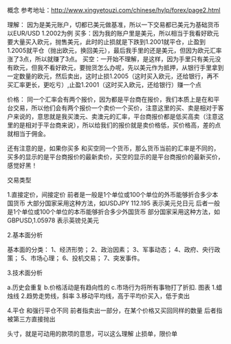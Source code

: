 概念
参考地址：http://www.xingyetouzi.com/chinese/hylp/forex/page2.html

理解：
因为是美元账户，切都已美元做基准，所以一下交易都已美元为基础货币
以EUR/USD 1.2002为例
买多：因为我的账户里是美元，所以相当于我看好欧元要大量买入欧元，抛售美元，此时的止损就是下跌到1.2001就平仓，止盈到1.2005就平仓（抛出欧元，换回美元），最后我手里的还是美元，但因为欧元汇率涨了3点，所以就赚了3点。
买空：一开始不理解，是这样，因为手里只有美元没有欧元，但我不看好欧元，要抛货怎么办呢，先以美元作为抵押，从银行手里拿到一定数量的欧元，然后卖出，这时止损1.2005（这时买入欧元，还给银行，再不买汇率更长，更吃亏）,止盈1.2001（这时买入欧元，还给银行）赚一个点

价格：
同一个汇率会有两个报价，因为都是平台商在报价，我们本质上是在和平台交易，所以他们会有两个报价一个卖价一个买价，注意这里的买、卖是相对于客户来说的，意思就是我买澳元、卖澳元的汇率，平台商报价都是低买高卖（注意这里的是相对于平台商来说），所以给我们的报价就是卖价格低，买价格高，差的点就相当于佣金。

还有注意的是，如果你买多 和买空同一个货币，那么货币当前的汇率是不同的，买多的显示的是平台商报价的最新卖价，买空的显示的是平台商报价的最新买价，感觉好黑！

交易类型



1.直接定价，间接定价
前者是一般是1个单位或100个单位的外币能够折合多少本国货币
大部分国家采用这种方法，如USDJPY 112.195 表示美元兑日元
后者一般是1个单位或100个单位的本币能够折合多少外国货币
部分国家采用这种方法，如GBPUSD,1.05978 表示英镑兑美元

2.基本面分析

基本面的分类：
1、经济形势；
2、政治因素；
3、军事动态；
4、政府、央行政策；
5、市场心理；
6、投机交易；
7、突发事件。

3.技术面分析

 a.历史会重复
 b.价格活动是有趋向性的
 c.市场行为将所有事物打了折扣.
图表
1.蜡烛线
2.趋势走势线，斜率
3.移动平均线，高于平均价买入，低于卖出

4.平仓 和强行平仓不同
前者指卖出一部分，在某个价格又买回同样的数量
后者指被第三方直接抛出

头寸，就是可动用的款项的意思，可以这么理解
止损单，限价单